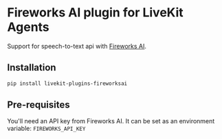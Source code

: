 # Fireworks AI plugin for LiveKit Agents

Support for speech-to-text api with [Fireworks AI](https://fireworks.ai/).

## Installation

```bash
pip install livekit-plugins-fireworksai
```

## Pre-requisites

You'll need an API key from Fireworks AI. It can be set as an environment variable: `FIREWORKS_API_KEY` 

